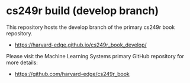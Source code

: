 # cs249r build (develop branch)

This repository hosts the develop branch of the primary cs249r book repository.

- https://harvard-edge.github.io/cs249r_book_develop/  

Please visit the Machine Learning Systems primary GitHub repository for more details:
 
- https://github.com/harvard-edge/cs249r_book
